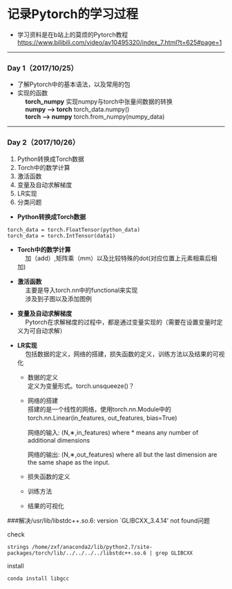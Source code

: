 # 记录Pytorch的学习过程
- 学习资料是在b站上的莫烦的Pytorch教程
https://www.bilibili.com/video/av10495320/index_7.html?t=625#page=1
---
### Day 1（2017/10/25）
- 了解Pytorch中的基本语法，以及常用的包
- 实现的函数  
&emsp; **torch_numpy** 实现numpy与torch中张量间数据的转换  
&emsp; **numpy --> torch** torch_data.numpy()  
&emsp; **torch --> numpy** torch.from_numpy(numpy_data)

---
### Day 2（2017/10/26）

1. Python转换成Torch数据
1. Torch中的数学计算
2. 激活函数
1. 变量及自动求解梯度
1. LR实现
1. 分类问题

- **Python转换成Torch数据**

```
torch_data = torch.FloatTensor(python_data)
torch_data = torch.IntTensor(data1)
```

- **Torch中的数学计算**  
&emsp; 加（add）,矩阵乘（mm）以及比较特殊的dot(对应位置上元素相乘后相加)

- **激活函数**  
&emsp; 主要是导入torch.nn中的functional来实现  
&emsp; 涉及到子图以及添加图例
- **变量及自动求解梯度**   
&emsp; Pytorch在求解梯度的过程中，都是通过变量实现的（需要在设置变量时定义为可自动求解）

- **LR实现**  
&emsp; 包括数据的定义，网络的搭建，损失函数的定义，训练方法以及结果的可视化
  - 数据的定义  
  定义为变量形式。torch.unsqueeze()？
  - 网络的搭建  
  搭建的是一个线性的网络，使用torch.nn.Module中的torch.nn.Linear(in_features, out_features, bias=True)　　

    网络的输入: (N,∗,in_features) where * means any number of additional dimensions  

    网络的输出: (N,∗,out_features) where all but the last dimension are the same shape as the input.
  - 损失函数的定义
  　
  - 训练方法
  
  - 结果的可视化
  
 ###解决/usr/lib/libstdc++.so.6: version `GLIBCXX_3.4.14' not found问题  
 
 check 
 ```
 strings /home/zxf/anaconda2/lib/python2.7/site-packages/torch/lib/../../../../libstdc++.so.6 | grep GLIBCXX 
 ```
 install 
 ```
 conda install libgcc 
```
